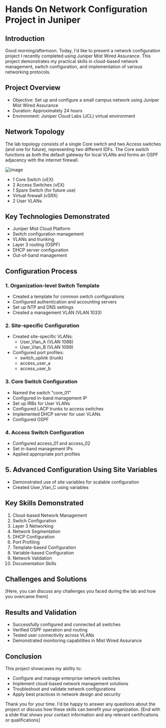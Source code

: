 # Hands On Network Configuration Project in Juniper

## Introduction

Good morning/afternoon. Today, I'd like to present a network configuration project I recently completed using Juniper Mist Wired Assurance. This project demonstrates my practical skills in cloud-based network management, switch configuration, and implementation of various networking protocols.

## Project Overview
- Objective: Set up and configure a small campus network using Juniper Mist Wired Assurance
- Duration: Approximately 24 hours
- Environment: Juniper Cloud Labs (JCL) virtual environment

## Network Topology
The lab topology consists of a single Core switch and two Access switches (and one for future), representing two different IDFs. The Core switch functions as both the default gateway for local VLANs and forms an OSPF adjacency with the internet firewall.

![image](https://github.com/user-attachments/assets/eee3afd6-3bd5-4f64-887d-72343632b956)

- 1 Core Switch (vEX)
- 2 Access Switches (vEX)
- 1 Spare Switch (for future use)
- Virtual firewall (vSRX)
- 2 User VLANs


## Key Technologies Demonstrated
- Juniper Mist Cloud Platform
- Switch configuration management
- VLANs and trunking
- Layer 3 routing (OSPF)
- DHCP server configuration
- Out-of-band management

## Configuration Process
### 1. Organization-level Switch Template
- Created a template for common switch configurations
- Configured authentication and accounting servers
- Set up NTP and DNS settings
- Created a management VLAN (VLAN 1033)
### 2. Site-specific Configuration
- Created site-specific VLANs:
  - User_Vlan_A (VLAN 1088)
  - User_Vlan_B (VLAN 1099)
- Configured port profiles:
  - switch_uplink (trunk)
  - access_user_a
  - access_user_b
### 3. Core Switch Configuration
- Named the switch "core_01"
- Configured in-band management IP
- Set up IRBs for User VLANs
- Configured LACP trunks to access switches
- Implemented DHCP server for user VLANs
- Configured OSPF
### 4. Access Switch Configuration
- Configured access_01 and access_02
- Set in-band management IPs
- Applied appropriate port profiles

## 5. Advanced Configuration Using Site Variables
- Demonstrated use of site variables for scalable configuration
- Created User_Vlan_C using variables

## Key Skills Demonstrated
1. Cloud-based Network Management
2. Switch Configuration
3. Layer 3 Networking
4. Network Segmentation
5. DHCP Configuration
6. Port Profiling
7. Template-based Configuration
8. Variable-based Configuration
9. Network Validation
10. Documentation Skills

## Challenges and Solutions
[Here, you can discuss any challenges you faced during the lab and how you overcame them]

## Results and Validation
- Successfully configured and connected all switches
- Verified OSPF operation and routing
- Tested user connectivity across VLANs
- Demonstrated monitoring capabilities in Mist Wired Assurance

## Conclusion
This project showcases my ability to:
- Configure and manage enterprise network switches
- Implement cloud-based network management solutions
- Troubleshoot and validate network configurations
- Apply best practices in network design and security

Thank you for your time. I'd be happy to answer any questions about the project or discuss how these skills can benefit your organization.
[End with a slide that shows your contact information and any relevant certifications or qualifications]
